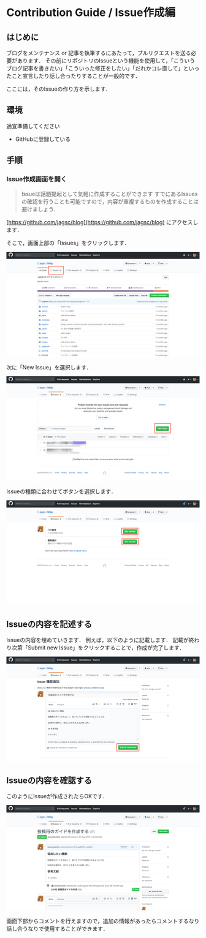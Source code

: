 # Contribution Guide / Issue作成編

## はじめに

ブログをメンテナンス or 記事を執筆するにあたって，プルリクエストを送る必要があります．
その前にリポジトリのIssueという機能を使用して，「こういうブログ記事を書きたい」「こういった修正をしたい」「だれかコレ直して」といったこと宣言したり話し合ったりすることが一般的です．

ここには，そのIssueの作り方を示します．

## 環境

適宜準備してください

- GitHubに登録している

## 手順

### Issue作成画面を開く

> Issueは話題提起として気軽に作成することができます
> すでにあるIssuesの確認を行うことも可能ですので，内容が重複するものを作成することは避けましょう．

[https://github.com/jagsc/blog](https://github.com/jagsc/blog) にアクセスします．

そこで，画面上部の「Issues」をクリックします．

![img](./img1.jpg)

次に「New Issue」を選択します．

![img](./img2.jpg)

Issueの種類に合わせてボタンを選択します．

![img](./img3.jpg)

## Issueの内容を記述する

Issueの内容を埋めていきます．
例えば，以下のように記載します．
記載が終わり次第「Submit new Issue」をクリックすることで，作成が完了します．

![img](./img4.jpg)

## Issueの内容を確認する

このようにIssueが作成されたらOKです．

![img](./img5.jpg)

画面下部からコメントを行えますので，追加の情報があったらコメントするなり話し合うなりで使用することができます．

